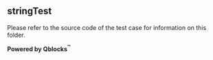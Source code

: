 ## stringTest

Please refer to the source code of the test case for information on this folder.

**Powered by Qblocks<sup>&trade;</sup>**

